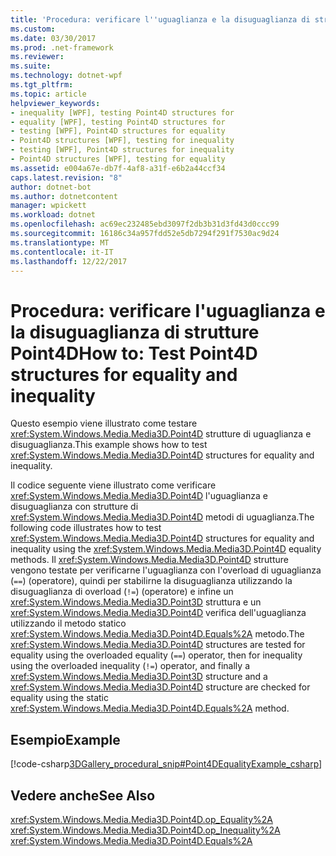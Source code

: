 ```yaml
---
title: 'Procedura: verificare l''uguaglianza e la disuguaglianza di strutture Point4D'
ms.custom: 
ms.date: 03/30/2017
ms.prod: .net-framework
ms.reviewer: 
ms.suite: 
ms.technology: dotnet-wpf
ms.tgt_pltfrm: 
ms.topic: article
helpviewer_keywords:
- inequality [WPF], testing Point4D structures for
- equality [WPF], testing Point4D structures for
- testing [WPF], Point4D structures for equality
- Point4D structures [WPF], testing for inequality
- testing [WPF], Point4D structures for inequality
- Point4D structures [WPF], testing for equality
ms.assetid: e004a67e-db7f-4af8-a31f-e6b2a44ccf34
caps.latest.revision: "8"
author: dotnet-bot
ms.author: dotnetcontent
manager: wpickett
ms.workload: dotnet
ms.openlocfilehash: ac69ec232485ebd3097f2db3b31d3fd43d0ccc99
ms.sourcegitcommit: 16186c34a957fdd52e5db7294f291f7530ac9d24
ms.translationtype: MT
ms.contentlocale: it-IT
ms.lasthandoff: 12/22/2017
---
```

# <a name="how-to-test-point4d-structures-for-equality-and-inequality"></a><span data-ttu-id="59893-102">Procedura: verificare l'uguaglianza e la disuguaglianza di strutture Point4D</span><span class="sxs-lookup"><span data-stu-id="59893-102">How to: Test Point4D structures for equality and inequality</span></span>
<span data-ttu-id="59893-103">Questo esempio viene illustrato come testare <xref:System.Windows.Media.Media3D.Point4D> strutture di uguaglianza e disuguaglianza.</span><span class="sxs-lookup"><span data-stu-id="59893-103">This example shows how to test <xref:System.Windows.Media.Media3D.Point4D> structures for equality and inequality.</span></span>  
  
 <span data-ttu-id="59893-104">Il codice seguente viene illustrato come verificare <xref:System.Windows.Media.Media3D.Point4D> l'uguaglianza e disuguaglianza con strutture di <xref:System.Windows.Media.Media3D.Point4D> metodi di uguaglianza.</span><span class="sxs-lookup"><span data-stu-id="59893-104">The following code illustrates how to test <xref:System.Windows.Media.Media3D.Point4D> structures for equality and inequality using the <xref:System.Windows.Media.Media3D.Point4D> equality methods.</span></span>  <span data-ttu-id="59893-105">Il <xref:System.Windows.Media.Media3D.Point4D> strutture vengono testate per verificarne l'uguaglianza con l'overload di uguaglianza (`==`) (operatore), quindi per stabilirne la disuguaglianza utilizzando la disuguaglianza di overload (`!=`) (operatore) e infine un <xref:System.Windows.Media.Media3D.Point3D> struttura e un <xref:System.Windows.Media.Media3D.Point4D> verifica dell'uguaglianza utilizzando il metodo statico <xref:System.Windows.Media.Media3D.Point4D.Equals%2A> metodo.</span><span class="sxs-lookup"><span data-stu-id="59893-105">The <xref:System.Windows.Media.Media3D.Point4D> structures are tested for equality using the overloaded equality (`==`) operator, then for inequality using the overloaded inequality (`!=`) operator, and finally a <xref:System.Windows.Media.Media3D.Point3D> structure and a <xref:System.Windows.Media.Media3D.Point4D> structure are checked for equality using the static <xref:System.Windows.Media.Media3D.Point4D.Equals%2A> method.</span></span>  
  
## <a name="example"></a><span data-ttu-id="59893-106">Esempio</span><span class="sxs-lookup"><span data-stu-id="59893-106">Example</span></span>  
 [!code-csharp[3DGallery_procedural_snip#Point4DEqualityExample_csharp](../../../../samples/snippets/csharp/VS_Snippets_Wpf/3DGallery_procedural_snip/CSharp/Misc3DOperationsExample.cs#point4dequalityexample_csharp)]  
  
## <a name="see-also"></a><span data-ttu-id="59893-107">Vedere anche</span><span class="sxs-lookup"><span data-stu-id="59893-107">See Also</span></span>  
 <xref:System.Windows.Media.Media3D.Point4D.op_Equality%2A>  
 <xref:System.Windows.Media.Media3D.Point4D.op_Inequality%2A>  
 <xref:System.Windows.Media.Media3D.Point4D.Equals%2A>
